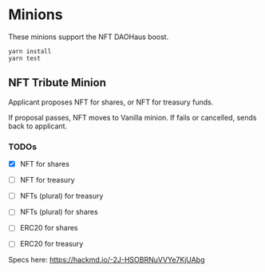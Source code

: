# Minions

These minions support the NFT DAOHaus boost.

```
yarn install
yarn test

```

## NFT Tribute Minion

Applicant proposes NFT for shares, or NFT for treasury funds.

If proposal passes, NFT moves to Vanilla minion. If fails or cancelled, sends back to applicant.

### TODOs

- [x] NFT for shares
- [ ] NFT for treasury
- [ ] NFTs (plural) for treasury
- [ ] NFTs (plural) for shares
- [ ] ERC20 for shares
- [ ] ERC20 for treasury


Specs here: https://hackmd.io/-2J-HSOBRNuVVYe7KjUAbg
